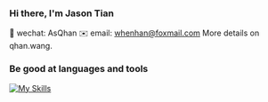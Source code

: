 ### Hi there, I'm Jason Tian
💬 wechat: AsQhan
✉️ email: whenhan@foxmail.com
More details on qhan.wang.

### Be good at languages and tools
[![My Skills](https://skillicons.dev/icons?i=js,ts,nodejs,react,nextjs,prisma,mongodb,graphql&perline=4)](https://skillicons.dev)
<!--
**yikejason/yikejason** is a ✨ _special_ ✨ repository because its `README.md` (this file) appears on your GitHub profile.

Here are some ideas to get you started:

- 🔭 I’m currently working on ...
- 🌱 I’m currently learning ...
- 👯 I’m looking to collaborate on ...
- 🤔 I’m looking for help with ...
- 💬 Ask me about ...
- 📫 How to reach me: ...
- 😄 Pronouns: ...
- ⚡ Fun fact: ...
-->
